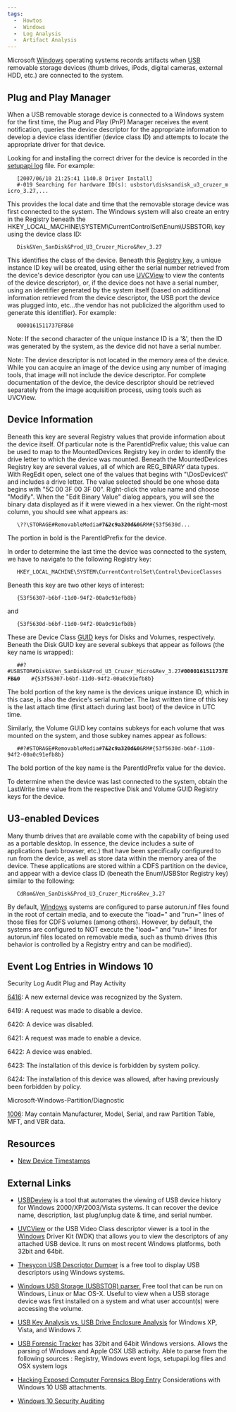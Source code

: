 ```yaml
---
tags:
  -  Howtos
  -  Windows
  -  Log Analysis
  -  Artifact Analysis
---
```

Microsoft [Windows](windows.md) operating systems records
artifacts when [USB](usb.md) removable storage devices (thumb
drives, iPods, digital cameras, external HDD, etc.) are connected to the
system.

## Plug and Play Manager

When a USB removable storage device is connected to a Windows system for
the first time, the Plug and Play (PnP) Manager receives the event
notification, queries the device descriptor for the appropriate
information to develop a device class identifier (device class ID) and
attempts to locate the appropriate driver for that device.

Looking for and installing the correct driver for the device is recorded
in the [setupapi log](setup_api_logs.md) file. For example:

`   [2007/06/10 21:25:41 1140.8 Driver Install]`
`   #-019 Searching for hardware ID(s): usbstor\disksandisk_u3_cruzer_micro_3.27,...`

This provides the local date and time that the removable storage device
was first connected to the system. The Windows system will also create
an entry in the Registry beneath the
HKEY_LOCAL_MACHINE\SYSTEM\CurrentControlSet\Enum\USBSTOR\\ key using the
device class ID:

`   Disk&Ven_SanDisk&Prod_U3_Cruzer_Micro&Rev_3.27`

This identifies the class of the device. Beneath this [Registry
key](windows_registry.md), a unique instance ID key will be
created, using either the serial number retrieved from the device's
device descriptor (you can use
[UVCView](http://www.microsoft.com/whdc/device/stream/vidcap/UVCView.mspx)
to view the contents of the device descriptor), or, if the device does
not have a serial number, using an identifier generated by the system
itself (based on additional information retrieved from the device
descriptor, the USB port the device was plugged into, etc...the vendor
has not publicized the algorithm used to generate this identifier). For
example:

`   0000161511737EFB&0`

Note: If the second character of the unique instance ID is a '&', then
the ID was generated by the system, as the device did not have a serial
number.

Note: The device descriptor is not located in the memory area of the
device. While you can acquire an image of the device using any number of
imaging tools, that image will not include the device descriptor. For
complete documentation of the device, the device descriptor should be
retrieved separately from the image acquisition process, using tools
such as UVCView.

## Device Information

Beneath this key are several Registry values that provide information
about the device itself. Of particular note is the ParentIdPrefix value;
this value can be used to map to the MountedDevices Registry key in
order to identify the drive letter to which the device was mounted.
Beneath the MountedDevices Registry key are several values, all of which
are REG_BINARY data types. With RegEdit open, select one of the values
that begins with "\DosDevices\\" and includes a drive letter. The value
selected should be one whose data begins with "5C 00 3F 00 3F 00".
Right-click the value name and choose "Modify". When the "Edit Binary
Value" dialog appears, you will see the binary data displayed as if it
were viewed in a hex viewer. On the right-most column, you should see
what appears as:

`   \??\STORAGE#RemovableMedia#`**`7&2c9a320d&0`**`&RM#{53f5630d...`

The portion in bold is the ParentIdPrefix for the device.

In order to determine the last time the device was connected to the
system, we have to navigate to the following Registry key:

`   HKEY_LOCAL_MACHINE\SYSTEM\CurrentControlSet\Control\DeviceClasses`

Beneath this key are two other keys of interest:

`   {53f56307-b6bf-11d0-94f2-00a0c91efb8b}`

and

`   {53f5630d-b6bf-11d0-94f2-00a0c91efb8b}`

These are Device Class [GUID](universally_unique_identifier.md)
keys for Disks and Volumes, respectively. Beneath the Disk GUID key are
several subkeys that appear as follows (the key name is wrapped):

`   ##?#USBSTOR#Disk&Ven_SanDisk&Prod_U3_Cruzer_Micro&Rev_3.27#`**`0000161511737EFB&0`**
`   #{53f56307-b6bf-11d0-94f2-00a0c91efb8b}`

The bold portion of the key name is the devices unique instance ID,
which in this case, is also the device's serial number. The last written
time of this key is the last attach time (first attach during last boot)
of the device in UTC time.

Similarly, the Volume GUID key contains subkeys for each volume that was
mounted on the system, and those subkey names appear as follows:

`   ##?#STORAGE#RemovableMedia#`**`7&2c9a320d&0`**`&RM#{53f5630d-b6bf-11d0-94f2-00a0c91efb8b}`

The bold portion of the key name is the ParentIdPrefix value for the
device.

To determine when the device was last connected to the system, obtain
the LastWrite time value from the respective Disk and Volume GUID
Registry keys for the device.

## U3-enabled Devices

Many thumb drives that are available come with the capability of being
used as a portable desktop. In essence, the device includes a suite of
applications (web browser, etc.) that have been specifically configured
to run from the device, as well as store data within the memory area of
the device. These applications are stored within a CDFS partition on the
device, and appear with a device class ID (beneath the Enum\USBStor
Registry key) similar to the following:

`   CdRom&Ven_SanDisk&Prod_U3_Cruzer_Micro&Rev_3.27`

By default, [Windows](windows.md) systems are configured to
parse autorun.inf files found in the root of certain media, and to
execute the "load=" and "run=" lines of those files for CDFS volumes
(among others). However, by default, the systems are configured to NOT
execute the "load=" and "run=" lines for autorun.inf files located on
removable media, such as thumb drives (this behavior is controlled by a
Registry entry and can be modified).

## Event Log Entries in Windows 10

Security Log Audit Plug and Play Activity

[6416](https://docs.microsoft.com/en-us/windows/device-security/auditing/event-6416):
A new external device was recognized by the System.

6419: A request was made to disable a device.

6420: A device was disabled.

6421: A request was made to enable a device.

6422: A device was enabled.

6423: The installation of this device is forbidden by system policy.

6424: The installation of this device was allowed, after having
previously been forbidden by policy.

Microsoft-Windows-Partition/Diagnostic

[1006](https://twitter.com/mattifestation/status/916338889840721920?s=03):
May contain Manufacturer, Model, Serial, and raw Partition Table, MFT,
and VBR data.

## Resources

- [New Device
  Timestamps](http://www.swiftforensics.com/2013/11/windows-8-new-registry-artifacts-part-1.html)

## External Links

- [USBDeview](http://www.nirsoft.net/utils/usb_devices_view.html) is a
  tool that automates the viewing of USB device history for Windows
  2000/XP/2003/Vista systems. It can recover the device name,
  description, last plug/unplug date & time, and serial number.

<!-- -->

- [UVCView](https://docs.microsoft.com/en-us/windows-hardware/drivers/stream/avstream-testing-and-debugging)
  or the USB Video Class descriptor viewer is a tool in the
  [Windows](windows.md) Driver Kit (WDK) that allows you to view
  the descriptors of any attached USB device. It runs on most recent
  Windows platforms, both 32bit and 64bit.

<!-- -->

- [Thesycon USB Descriptor
  Dumper](http://www.thesycon.de/eng/usb_descriptordumper.shtml) is a
  free tool to display USB descriptors using Windows systems.

<!-- -->

- [Windows USB Storage (USBSTOR)
  parser.](http://www.tzworks.net/prototype_page.php?proto_id=13) Free
  tool that can be run on Windows, Linux or Mac OS-X. Useful to view
  when a USB storage device was first installed on a system and what
  user account(s) were accessing the volume.

<!-- -->

- [USB Key Analysis vs. USB Drive Enclosure Analysis](https://www.sans.org/blog/usb-key-analysis-vs-usb-drive-enclosure-analysis/)
  for Windows XP, Vista, and Windows 7.

<!-- -->

- [USB Forensic
  Tracker](http://orionforensics.com/w_en_page/USB_forensic_tracker.php)
  has 32bit and 64bit Windows versions. Allows the parsing of Windows
  and Apple OSX USB activity. Able to parse from the following sources :
  Registry, Windows event logs, setupapi.log files and OSX system logs

<!-- -->

- [Hacking Exposed Computer Forensics Blog
  Entry](http://www.hecfblog.com/2017/04/windows-now-built-in-anti-forensics.html)
  Considerations with Windows 10 USB attachments.

<!-- -->

- [Windows 10 Security
  Auditing](https://www.microsoft.com/en-us/download/details.aspx?id=52630)

